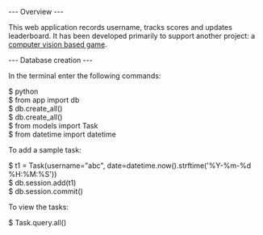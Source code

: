 --- Overview ---

This web application records username, tracks scores and updates leaderboard. It has been developed primarily to support another project: a <a href="https://github.com/BruteForce009/vision-game-tracker" class="abt-links">computer vision based game</a>.


--- Database creation ---

In the terminal enter the following commands:

$ python <br>
$ from app import db <br>
$ db.create_all() <br>
$ db.create_all() <br>
$ from models import Task <br>
$ from datetime import datetime <br>

To add a sample task:

$ t1 = Task(username="abc", date=datetime.now().strftime('%Y-%m-%d %H:%M:%S')) <br>
$ db.session.add(t1) <br>
$ db.session.commit() <br>

To view the tasks:

$ Task.query.all() <br>
